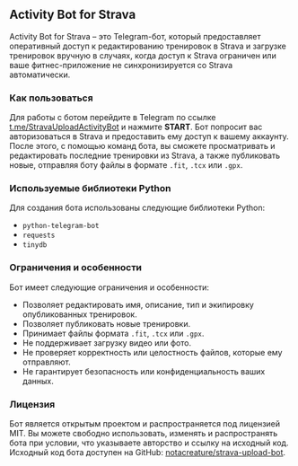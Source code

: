 ## Activity Bot for Strava

Activity Bot for Strava – это Telegram-бот, который предоставляет оперативный доступ к редактированию тренировок в Strava и загрузке тренировок вручную в случаях, когда доступ к Strava ограничен или ваше фитнес-приложение не синхронизируется со Strava автоматически.

### Как пользоваться

Для работы с ботом перейдите в Telegram по ссылке [t.me/StravaUploadActivityBot](https://t.me/StravaUploadActivityBot) и нажмите **START**. Бот попросит вас авторизоваться в Strava и предоставить ему доступ к вашему аккаунту. После этого, с помощью команд бота, вы сможете просматривать и редактировать последние тренировки из Strava, а также публиковать новые, отправляя боту файлы в формате `.fit`, `.tcx` или `.gpx`.

### Используемые библиотеки Python

Для создания бота использованы следующие библиотеки Python:
- `python-telegram-bot`
- `requests`
- `tinydb`

### Ограничения и особенности

Бот имеет следующие ограничения и особенности:
- Позволяет редактировать имя, описание, тип и экипировку опубликованных тренировок.
- Позволяет публиковать новые тренировки.
- Принимает файлы формата `.fit`, `.tcx` или `.gpx`.
- Не поддерживает загрузку видео или фото.
- Не проверяет корректность или целостность файлов, которые ему отправляют.
- Не гарантирует безопасность или конфиденциальность ваших данных.

### Лицензия

Бот является открытым проектом и распространяется под лицензией MIT. Вы можете свободно использовать, изменять и распространять бота при условии, что указываете авторство и ссылку на исходный код. Исходный код бота доступен на GitHub: [notacreature/strava-upload-bot](https://github.com/notacreature/strava-upload-bot).
